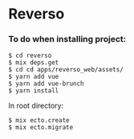 # Reverso
### To do when installing project:
```
$ cd reverso
$ mix deps.get
$ cd cd apps/reverso_web/assets/
$ yarn add vue
$ yarn add vue-brunch
$ yarn install
```

In root directory:
```
$ mix ecto.create
$ mix ecto.migrate
```